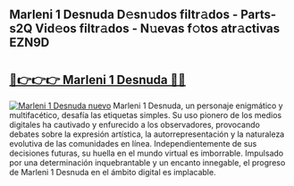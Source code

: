 ## Marleni 1 Desnuda D𝚎sn𝚞dos filtr𝚊dos - Parts-s2Q Vid𝚎os filtr𝚊dos - N𝚞evas f𝚘tos atr𝚊ctivas EZN9D

# <h2><a href="http://mb54c5.tromn.icu/?c=Marleni+1+Desnuda">🔗👉👉👉 Marleni 1 Desnuda 🔗🔗</a></h2>

[![Marleni 1 Desnuda nuevo](https://i.imgur.com/pEAQMta.gif)](http://mb54c5.tromn.icu/?c=Marleni+1+Desnuda)
Marleni 1 Desnuda, un personaje enigmático y multifacético, desafía las etiquetas simples. Su uso pionero de los medios digitales ha cautivado y enfurecido a los observadores, provocando debates sobre la expresión artística, la autorrepresentación y la naturaleza evolutiva de las comunidades en línea. Independientemente de sus decisiones futuras, su huella en el mundo virtual es imborrable. Impulsado por una determinación inquebrantable y un encanto innegable, el progreso de Marleni 1 Desnuda en el ámbito digital es implacable.
